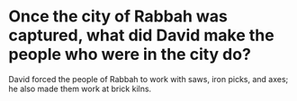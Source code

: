 # Once the city of Rabbah was captured, what did David make the people who were in the city do?

David forced the people of Rabbah to work with saws, iron picks, and axes; he also made them work at brick kilns.
